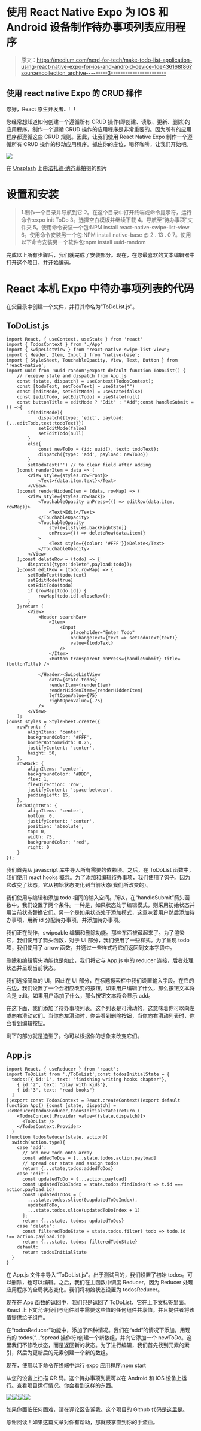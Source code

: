 # 使用 React Native Expo 为 IOS 和 Android 设备制作待办事项列表应用程序

> 原文：<https://medium.com/nerd-for-tech/make-todo-list-application-using-react-native-expo-for-ios-and-android-device-1de436168f86?source=collection_archive---------3----------------------->

## 使用 react native Expo 的 CRUD 操作

您好，React 原生开发者..！！

您经常想知道如何创建一个遵循所有 CRUD 操作(即创建、读取、更新、删除)的应用程序。制作一个遵循 CRUD 操作的应用程序是非常重要的。因为所有的应用程序都遵循这些 CRUD 规则。因此，让我们使用 React Native Expo 制作一个遵循所有 CRUD 操作的移动应用程序。抓住你的座位，喝杯咖啡，让我们开始吧。

![](img/c3b09c82bfae7d17942bb7673914060b.png)

在 [Unsplash](https://unsplash.com?utm_source=medium&utm_medium=referral) 上由[法扎德·纳齐菲](https://unsplash.com/@euwars?utm_source=medium&utm_medium=referral)拍摄的照片

# 设置和安装

> 1.制作一个目录并导航到它
> 2。在这个目录中打开终端或命令提示符，运行命令:expo init ToDo
> 3。选择空白模板并继续下载
> 4。导航至“待办事项”文件夹
> 5。使用命令安装一个包:NPM install react-native-swipe-list-view
> 6。使用命令安装另一个包:NPM install native-base @ 2 . 13 . 0
> 7。使用以下命令安装另一个软件包:npm install uuid-random

完成以上所有步骤后，我们就完成了安装部分。现在，在您最喜欢的文本编辑器中打开这个项目，并开始编码。

# React 本机 Expo 中待办事项列表的代码

在父目录中创建一个文件，并将其命名为“ToDoList.js”。

## ToDoList.js

```
import React, { useContext, useState } from 'react'
import { TodosContext } from './App'
import { SwipeListView } from 'react-native-swipe-list-view';
import { Header, Item, Input } from 'native-base';
import { StyleSheet, TouchableOpacity, View, Text, Button } from 'react-native';
import uuid from 'uuid-random';export default function ToDoList() {
    // receive state and dispatch from App.js
    const {state, dispatch} = useContext(TodosContext); 
    const [todoText, setTodoText] = useState("")
    const [editMode, setEditMode] = useState(false)    
    const [editTodo, setEditTodo] = useState(null)    
    const buttonTitle = editMode ? "Edit" : "Add";const handleSubmit = () =>{
        if(editMode){            
            dispatch({type: 'edit', payload:{...editTodo,text:todoText}})
            setEditMode(false)
            setEditTodo(null)
        }
        else{
            const newToDo = {id: uuid(), text: todoText};
            dispatch({type: 'add', payload: newToDo})
        }              
        setTodoText('') // to clear field after adding     
    }const renderItem = data => (
        <View style={styles.rowFront}>
            <Text>{data.item.text}</Text>
        </View>
    );const renderHiddenItem = (data, rowMap) => (
        <View style={styles.rowBack}>
            <TouchableOpacity onPress={() => editRow(data.item, rowMap)}>
                <Text>Edit</Text>
            </TouchableOpacity>  
            <TouchableOpacity
                style={[styles.backRightBtn]}
                onPress={() => deleteRow(data.item)}                
            >
                <Text style={{color: '#FFF'}}>Delete</Text>
            </TouchableOpacity>
        </View>
    );const deleteRow = (todo) => {
        dispatch({type:'delete',payload:todo});
    };const editRow = (todo,rowMap) => {        
        setTodoText(todo.text)
        setEditMode(true)
        setEditTodo(todo)
        if (rowMap[todo.id]) {
            rowMap[todo.id].closeRow();
        }        
    };return (
        <View> 
            <Header searchBar>
                <Item>                
                    <Input 
                        placeholder="Enter Todo" 
                        onChangeText={text => setTodoText(text)} 
                        value={todoText} 
                    />                
                </Item>
                <Button transparent onPress={handleSubmit} title={buttonTitle} />

            </Header><SwipeListView
                data={state.todos}
                renderItem={renderItem}
                renderHiddenItem={renderHiddenItem}
                leftOpenValue={75}
                rightOpenValue={-75}
            />          
        </View>
    );
}const styles = StyleSheet.create({
    rowFront: {
        alignItems: 'center',
        backgroundColor: '#FFF',
        borderBottomWidth: 0.25,
        justifyContent: 'center',
        height: 50,
    },
    rowBack: {
        alignItems: 'center',
        backgroundColor: '#DDD',
        flex: 1,
        flexDirection: 'row',
        justifyContent: 'space-between',
        paddingLeft: 15,
    },
    backRightBtn: {
        alignItems: 'center',
        bottom: 0,
        justifyContent: 'center',
        position: 'absolute',
        top: 0,
        width: 75,
        backgroundColor: 'red',
        right: 0
    }
});
```

我们首先从 javascript 库中导入所有需要的依赖项。之后，在 ToDoList 函数中，我们使用 react hooks 概念。为了添加和编辑待办事项，我们使用了钩子。因为它改变了状态。它从初始状态变化到当前状态(我们所改变的)。

我们使用与编辑和添加 todo 相同的输入空间。所以，在“handleSubmit”箭头函数中，我们设置了两个条件。一种是，如果状态处于编辑模式，则采用初始状态并用当前状态替换它们。另一个是如果状态处于添加模式，这意味着用户然后添加待办事项，用新 id 分配待办事项，并添加待办事项。

我们正在制作，swipeable 编辑和删除功能。那些东西被藏起来了。为了渲染它，我们使用了箭头函数，对于 UI 部分，我们使用了一些样式。为了呈现 todo 项，我们使用了 arrow 函数，并通过一些样式将它们返回到文本字段中。

删除和编辑箭头功能也是如此，我们将它与 App.js 中的 reducer 连接，后者处理状态并呈现当前状态。

我们选择简单的 UI，因此在 UI 部分，在标题搜索栏中我们设置输入字段。在它的右边，我们设置了一个会相应改变的按钮，如果用户编辑了什么，那么按钮文本将会是 edit，如果用户添加了什么，那么按钮文本将会显示 add。

在这下面，我们添加了待办事项列表。这个列表是可滑动的，这意味着你可以向左或向右滑动它们。当你向左滑动时，你会看到删除按钮，当你向右滑动列表时，你会看到编辑按钮。

剩下的部分就是造型了。你可以根据你的想象来改变它们。

## App.js

```
import React, { useReducer } from 'react';
import ToDoList from './ToDoList';const todosInitialState = { 
  todos:[{ id:'1', text: "finishing writing hooks chapter"},
    { id:'2', text: "play with kids"},
    { id:'3', text: "read books"}
  ]
};export const TodosContext = React.createContext()export default function App() {const [state, dispatch] = useReducer(todosReducer,todosInitialState)return (
    <TodosContext.Provider value={{state,dispatch}}>      
      <ToDoList />
    </TodosContext.Provider>    
  )
}function todosReducer(state, action){ 
  switch(action.type){ 
    case 'add':      
      // add new todo onto array
      const addedToDos = [...state.todos,action.payload]
      // spread our state and assign todos
      return {...state,todos:addedToDos} 
    case 'edit':   
      const updatedToDo = {...action.payload} 
      const updatedToDoIndex = state.todos.findIndex(t => t.id === action.payload.id)
      const updatedToDos = [
        ...state.todos.slice(0,updatedToDoIndex),
        updatedToDo,
        ...state.todos.slice(updatedToDoIndex + 1)
      ];
      return {...state, todos: updatedToDos}      
    case 'delete':
      const filteredTodoState = state.todos.filter( todo => todo.id !== action.payload.id)
      return {...state, todos: filteredTodoState}
    default:
      return todosInitialState
  }
}
```

在 App.js 文件中导入“ToDoList.js”。出于测试目的，我们设置了初始 todos。可以删除，也可以编辑。之后，我们在主函数中调度 Reducer，因为 Reducer 处理应用程序的全局状态变化。我们将初始状态设置为 todosReducer。

现在在 App 函数的返回中，我们只是返回了 ToDoList，它在上下文标签里面。React 上下文允许我们与组件树中需要这些值的任何组件共享值。并且提供者将该值提供给子组件。

在“todosReducer”功能中，添加了四种情况。我们在“add”的情况下添加，用现有的 todos(“…”spread 操作符)创建一个新数组，并向它添加一个 newToDo。这里我们不修改状态，而是返回新的状态。为了进行编辑，我们首先找到元素的索引，然后为更新后的元素创建一个新的数组。

现在，使用以下命令在终端中运行 expo 应用程序:npm start

从您的设备上扫描 QR 码。这个待办事项列表可以在 Android 和 IOS 设备上运行。查看项目运行情况。你会看到这样的东西。

![](img/c02a98c4b4fb2ee6998e33eb98e5a625.png)![](img/b2a42578a8af462725cd5e5f8061d34d.png)![](img/304c7ec9d31ae0cba206736667a11c94.png)![](img/09e6fcd473139c8799f235d7ea3ad923.png)

如果你面临任何困难，请在评论区告诉我。这个项目的 Github 代码是[这里是](https://github.com/imrohit007/To-Do-List-in-React-Native-Expo)。

感谢阅读！如果这篇文章对你有帮助，那就鼓掌直到你的手流血。